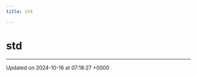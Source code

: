 ```yaml
---
title: std

---
```


# std








-------------------------------

Updated on 2024-10-16 at 07:18:27 +0000